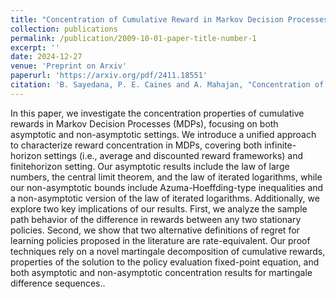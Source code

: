 ```yaml
---
title: "Concentration of Cumulative Reward in Markov Decision Processes"
collection: publications
permalink: /publication/2009-10-01-paper-title-number-1
excerpt: ''
date: 2024-12-27
venue: 'Preprint on Arxiv'
paperurl: 'https://arxiv.org/pdf/2411.18551'
citation: 'B. Sayedana, P. E. Caines and A. Mahajan, "Concentration of Cumulative Reward in Markov Decision Processes," arXiv preprint, arXiv:2411.18551, 2024 '
---
```

In this paper, we investigate the concentration properties of cumulative rewards in Markov
Decision Processes (MDPs), focusing on both asymptotic and non-asymptotic settings.
We introduce a unified approach to characterize reward concentration in MDPs, covering
both infinite-horizon settings (i.e., average and discounted reward frameworks) and finitehorizon setting. Our asymptotic results include the law of large numbers, the central limit
theorem, and the law of iterated logarithms, while our non-asymptotic bounds include
Azuma-Hoeffding-type inequalities and a non-asymptotic version of the law of iterated logarithms. Additionally, we explore two key implications of our results. First, we analyze the
sample path behavior of the difference in rewards between any two stationary policies. Second, we show that two alternative definitions of regret for learning policies proposed in the
literature are rate-equivalent. Our proof techniques rely on a novel martingale decomposition of cumulative rewards, properties of the solution to the policy evaluation fixed-point
equation, and both asymptotic and non-asymptotic concentration results for martingale
difference sequences..
